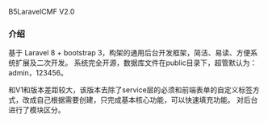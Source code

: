B5LaravelCMF V2.0

### 介绍
基于 Laravel 8 + bootstrap 3，构架的通用后台开发框架，简洁、易读、方便系统扩展及二次开发。
系统完全开源，数据库文件在public目录下，超管默认为：admin，123456。

和V1和版本差距较大，该版本去除了service层的必须和前端表单的自定义标签方式，改成自己根据需要创建，只完成基本核心功能，可以快速填充功能。 对后台进行了模块区分。
